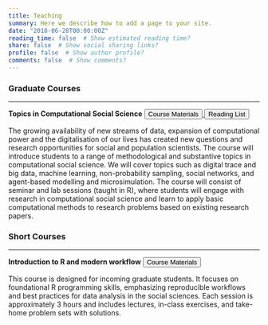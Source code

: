 ```yaml
---
title: Teaching
summary: Here we describe how to add a page to your site.
date: "2018-06-28T00:00:00Z"
reading_time: false  # Show estimated reading time?
share: false  # Show social sharing links?
profile: false  # Show author profile?
comments: false  # Show comments?
---
```


<head>
<meta name="viewport" content="width=device-width, initial-scale=1">
  <!-- Kube CSS -->
<link rel="stylesheet" href="/css/kube.min.css" type="text/css"/> 
<script src="https://ajax.googleapis.com/ajax/libs/jquery/3.6.0/jquery.min.js"></script>
<script src="https://maxcdn.bootstrapcdn.com/bootstrap/3.4.1/js/bootstrap.min.js"></script>
<style>
    ol li { margin-bottom: 20px;}
</style>
</head>

### Graduate Courses
<hr>

<b>Topics in Computational Social Science</b>
<a style="white-space: nowrap" href="/teaching/css/" target="_blank" rel="noopener noreferrer">
  <button type="button" class="btn btn-outline-primary">Course Materials</button>
</a>
<a style="white-space: nowrap" href="/media/teaching_materials/css_reading_list.pdf" target="_blank" rel="noopener noreferrer">
  <button type="button" class="btn btn-outline-primary">Reading List</button>
</a>

The growing availability of new streams of data, expansion of computational power and the digitalisation of our lives has created new questions and research opportunities for social and population scientists. The course will introduce students to a range of methodological and substantive topics in computational social science. We will cover topics such as digital trace and big data, machine learning, non-probability sampling, social networks, and agent-based modelling and microsimulation. The course will consist of seminar and lab sessions (taught in R), where students will engage with research in computational social science and learn to apply basic computational methods to research problems based on existing research papers. 

### Short Courses
<hr>

<b>Introduction to R and modern workflow</b>  <!-- Links to pubs, abstract, etc. -->
<a style="white-space: nowrap" href="/teaching/intro_r/" target="_blank" rel="noopener noreferrer">
<button type="button" class="btn btn-outline-primary">Course Materials</button> </a> 

This course is designed for incoming graduate students. It focuses on foundational R programming skills, emphasizing reproducible workflows
and best practices for data analysis in the social sciences. Each session is approximately 3 hours and includes lectures, in-class exercises,
and take-home problem sets with solutions.